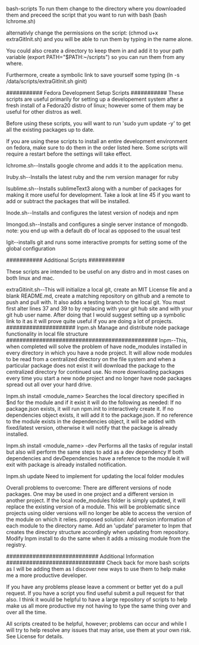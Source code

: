 bash-scripts
To run them change to the directory where you downloaded them and preceed the script that you want to run with bash (bash Ichrome.sh)

alternativly change the permissions on the script: (chmod u+x extraGitInit.sh) and you will be able to run them by typing in the name alone.

You could also create a directory to keep them in and add it to your path variable (export PATH="$PATH:~/scripts") so you can run them from any where.

Furthermore, create a symbolic link to save yourself some typing (ln -s /data/scripts/extraGitInit.sh ginit)

########### Fedora Development Setup Scripts ###########
These scripts are useful primarily for setting up a developement system after a fresh install of a Fedora20 distro of linux; however some of them may be useful for other distros as well.

Before using these scripts, you will want to run 'sudo yum update -y' to get all the existing packages up to date.

If you are using these scripts to install an entire development environment on fedora, make sure to do them in the order listed here. Some scripts will require a restart before the settings will take effect.

Ichrome.sh--Installs google chrome and adds it to the application menu.

Iruby.sh--Installs the latest ruby and the rvm version manager for ruby

Isublime.sh--Installs sublimeText3 along with a number of packages for making it more useful for development. Take a look at line 45 if you want to add or subtract the packages that will be installed.

Inode.sh--Installs and configures the latest version of nodejs and npm

Imongod.sh--Installs and configures a single server instance of mongodb. note: you end up with a default db of local as opposed to the usual test

Igit--installs git and runs some interactive prompts for setting some of the global configuration

########### Additional Scripts ###########

These scripts are intended to be useful on any distro and in most cases on both linux and mac.

extraGitinit.sh--This will initialize a local git, create an MIT License file and a blank README.md, create a matching repository on github and a remote to push and pull with. It also adds a testing branch to the local git. You must first alter lines 37 and 39 to by replacing <YourGitHubSite> with your git hub site and <YourGitHubUserName> with your git hub user name. After doing that I would suggest setting up a symbolic link to it as it will prove quite useful if you are doing a lot of projects.
##################### lnpm.sh Manage and distribute node package functionality in local file structure ##############################################
lnpm--This, when completed will solve the problem of have node_modules installed in every directory in which you have a node project. It will allow node modules to be read from a centralized directory on the file system and when a particular package does not exist it will download the package to the centralized directory for continued use. No more downloading packages every time you start a new node project and no longer have node packages spread out all over your hard drive.

lnpm.sh install <module_name>
Searches the local directory specified in $nd for the module and if it exist it will do the following as needed:
If no package.json exists, it will run npm.init to interactively create it.
If no dependencies object exists, it will add it to the package.json.
If no reference to the module exists in the dependencies object, it will be added with fixed/latest version, otherwise it will notify that the package is already installed.

lnpm.sh install <module_name> -dev
Performs all the tasks of regular install but also will perform the same steps to add as a dev dependency
If both dependencies and devDependencies have a reference to the module it will exit with package is already installed notification.

lnpm.sh update
Need to implement for updating the local folder modules

Overall problems to overcome:
There are different versions of node packages. One may be used in one project and a different version in another project. If the local node_modules folder is simply updated, it will replace the existing version of a module. This will be problematic since projects using older versions will no longer be able to access the version of the module on which it relies.
proposed solution: Add version information of each module to the directory name. Add an 'update' parameter to lnpm that creates the directory structure accordingly when updating from repository. Modify lnpm install to do the same when it adds a missing module from the registry.

############################ Additional Information ##############################
Check back for more bash scripts as I will be adding them as I discover new ways to use them to help make me a more productive developer.

If you have any problems please leave a comment or better yet do a pull request. If you have a script you find useful submit a pull request for that also. I think it would be helpful to have a large repository of scripts to help make us all more productive my not having to type the same thing over and over all the time.

All scripts created to be helpful, however; problems can occur and while I will try to help resolve any issues that may arise, use them at your own risk. See License for details.
